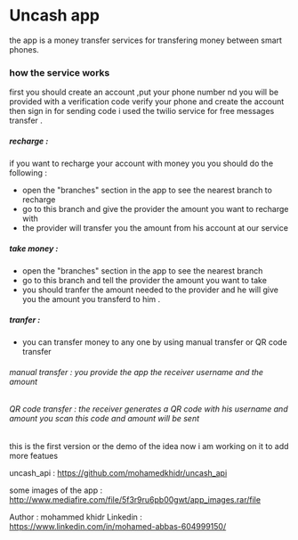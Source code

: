 # Uncash app

the app is a money transfer services for transfering money between smart phones. 



### how the service works 
first you should create an account ,put your phone number nd you will be provided with a verification code verify your phone and create the account then sign in 
for sending code i used the twilio service for free messages transfer .



##### recharge : 

if you want to recharge your account with money you you should do the following :
- open the "branches" section in the app to see the nearest branch to recharge 
- go to this branch and give the provider the amount you want to recharge with 
- the provider will transfer you the amount from his account at our service 


##### take money :
- open the "branches" section in the app to see the nearest branch 
- go to this branch and tell  the provider the amount you want to take  
- you should tranfer the amount needed to the provider and he will give you the amount you transferd to him .



##### tranfer :

- you can transfer money to any one by using manual transfer or QR code transfer 
###### manual transfer : you provide the app the receiver username and the amount 
###### QR code transfer : the receiver generates a QR code with his username and amount you scan this code and amount will be sent 


this is the first version or the demo of the idea 
now i am working on it to add more featues 

uncash_api : https://github.com/mohamedkhidr/uncash_api

some images of the app :  http://www.mediafire.com/file/5f3r9ru6pb00gwt/app_images.rar/file

Author : mohammed khidr 
Linkedin : https://www.linkedin.com/in/mohamed-abbas-604999150/
